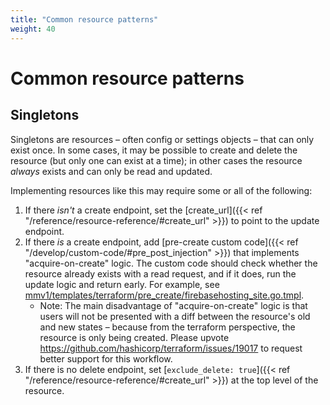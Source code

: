 ```yaml
---
title: "Common resource patterns"
weight: 40
---
```


# Common resource patterns

## Singletons

Singletons are resources – often config or settings objects – that can only exist once. In some cases, it may be possible to create and delete the resource (but only one can exist at a time); in other cases the resource _always_ exists and can only be read and updated.

Implementing resources like this may require some or all of the following:

1. If there _isn't_ a create endpoint, set the [create_url]({{< ref "/reference/resource-reference/#create_url" >}}) to point to the update endpoint.
1. If there _is_ a create endpoint, add [pre-create custom code]({{< ref "/develop/custom-code/#pre_post_injection" >}}) that implements "acquire-on-create" logic. The custom code should check whether the resource already exists with a read request, and if it does, run the update logic and return early. For example, see [mmv1/templates/terraform/pre_create/firebasehosting_site.go.tmpl](https://github.com/GoogleCloudPlatform/magic-modules/blob/dc4d9755cb9288177e0996c1c3b3fa9738ebdf89/mmv1/templates/terraform/pre_create/firebasehosting_site.go.tmpl).
   * Note: The main disadvantage of "acquire-on-create" logic is that users will not be presented with a diff between the resource's old and new states – because from the terraform perspective, the resource is only being created. Please upvote https://github.com/hashicorp/terraform/issues/19017 to request better support for this workflow.
1. If there is no delete endpoint, set [`exclude_delete: true`]({{< ref "/reference/resource-reference/#create_url" >}}) at the top level of the resource.